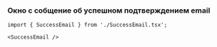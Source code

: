 ### Окно с собщение об успешном подтверждением email

```tsx
import { SuccessEmail } from './SuccessEmail.tsx';

<SuccessEmail />
```